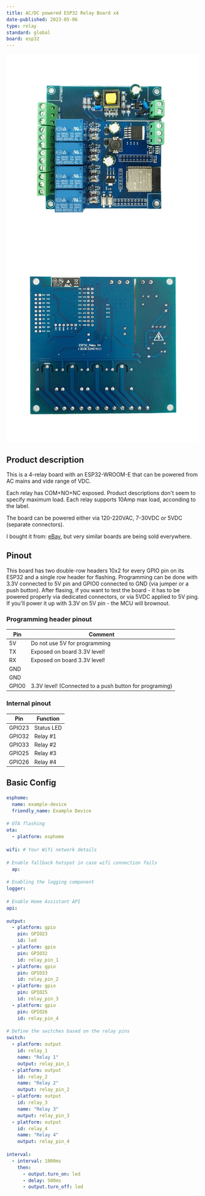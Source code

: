 ```yaml
---
title: AC/DC powered ESP32 Relay Board x4
date-published: 2023-05-06
type: relay
standard: global
board: esp32
---
```


![Product front](./ac-dc-esp32-relayx4-front.jpg "Product front image")
![Product back](./ac-dc-esp32-relayx4-back.jpg "Product back image")

## Product description

This is a 4-relay board with an ESP32-WROOM-E that can be powered from AC mains and vide range of VDC.

Each relay has COM+NO+NC exposed. Product descriptions don't seem to specify maximum load. Each relay supports 10Amp max load, acconding to the label.

The board can be powered either via 120-220VAC, 7-30VDC or 5VDC (separate connectors).

I bought it from: [eBay](https://www.ebay.com/itm/295164946172), but very similar boards are being sold everywhere.

## Pinout

This board has two double-row headers 10x2 for every GPIO pin on its ESP32 and a single row header for flashing.
Programming can be done with 3.3V connected to 5V pin and GPIO0 connected to GND (via jumper or a push button).
After flasing, if you want to test the board - it has to be powered properly via dedicated connectors, or via 5VDC applied to 5V ping.
If you'll power it up with 3.3V on 5V pin - the MCU will brownout.

### Programming header pinout

| Pin   | Comment                                                 |
| ----- | ------------------------------------------------------- |
| 5V    | Do not use 5V for programming                           |
| TX    | Exposed on board 3.3V level!                            |
| RX    | Exposed on board 3.3V level!                            |
| GND   |                                                         |
| GND   |                                                         |
| GPIO0 | 3.3V level! (Connected to a push button for programing) |

### Internal pinout

| Pin    | Function                      |
| ------ | ----------------------------- |
| GPIO23 | Status LED                    |
| GPIO32 | Relay #1                      |
| GPIO33 | Relay #2                      |
| GPIO25 | Relay #3                      |
| GPIO26 | Relay #4                      |

## Basic Config

```yaml
esphome:
  name: example-device
  friendly_name: Example Device
    
# OTA flashing
ota:
  - platform: esphome

wifi: # Your Wifi network details
  
# Enable fallback hotspot in case wifi connection fails  
  ap:

# Enabling the logging component
logger:

# Enable Home Assistant API
api:

output:
  - platform: gpio
    pin: GPIO23
    id: led
  - platform: gpio
    pin: GPIO32
    id: relay_pin_1
  - platform: gpio
    pin: GPIO33
    id: relay_pin_2
  - platform: gpio
    pin: GPIO25
    id: relay_pin_3
  - platform: gpio
    pin: GPIO26
    id: relay_pin_4

# Define the switches based on the relay pins
switch:
  - platform: output
    id: relay_1
    name: "Relay 1"
    output: relay_pin_1
  - platform: output
    id: relay_2
    name: "Relay 2"
    output: relay_pin_2
  - platform: output
    id: relay_3
    name: "Relay 3"
    output: relay_pin_3
  - platform: output
    id: relay_4
    name: "Relay 4"
    output: relay_pin_4

interval:
  - interval: 1000ms
    then:
      - output.turn_on: led
      - delay: 500ms
      - output.turn_off: led
```
